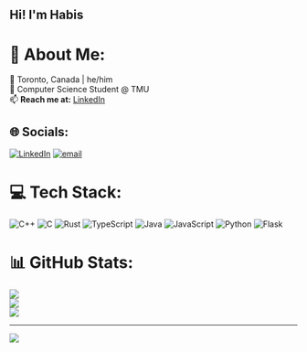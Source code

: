 ## Hi! I'm Habis 

# 💫 About Me:
📍 Toronto, Canada | he/him<br>🧠 Computer Science Student @ TMU<br>📫 **Reach me at:** [LinkedIn](https://www.linkedin.com/in/habis-ahmad/)


## 🌐 Socials:
[![LinkedIn](https://img.shields.io/badge/LinkedIn-%230077B5.svg?logo=linkedin&logoColor=white)](https://linkedin.com/in/linkedin.com/in/habis-ahmad/) [![email](https://img.shields.io/badge/Email-D14836?logo=gmail&logoColor=white)](mailto:habisahmad20@gmail.com) 

# 💻 Tech Stack:
![C++](https://img.shields.io/badge/c++-%2300599C.svg?style=for-the-badge&logo=c%2B%2B&logoColor=white) ![C](https://img.shields.io/badge/c-%2300599C.svg?style=for-the-badge&logo=c&logoColor=white) ![Rust](https://img.shields.io/badge/rust-%23000000.svg?style=for-the-badge&logo=rust&logoColor=white) ![TypeScript](https://img.shields.io/badge/typescript-%23007ACC.svg?style=for-the-badge&logo=typescript&logoColor=white) ![Java](https://img.shields.io/badge/java-%23ED8B00.svg?style=for-the-badge&logo=openjdk&logoColor=white) ![JavaScript](https://img.shields.io/badge/javascript-%23323330.svg?style=for-the-badge&logo=javascript&logoColor=%23F7DF1E) ![Python](https://img.shields.io/badge/python-3670A0?style=for-the-badge&logo=python&logoColor=ffdd54) ![Flask](https://img.shields.io/badge/flask-%23000.svg?style=for-the-badge&logo=flask&logoColor=white)
# 📊 GitHub Stats:
![](https://github-readme-stats.vercel.app/api?username=habisahmad&theme=dark&hide_border=false&include_all_commits=false&count_private=false)<br/>
![](https://nirzak-streak-stats.vercel.app/?user=habisahmad&theme=dark&hide_border=false)<br/>
![](https://github-readme-stats.vercel.app/api/top-langs/?username=habisahmad&theme=dark&hide_border=false&include_all_commits=false&count_private=false&layout=compact)

---
[![](https://visitcount.itsvg.in/api?id=habisahmad&icon=0&color=0)](https://visitcount.itsvg.in)


<!-- Proudly created with GPRM ( https://gprm.itsvg.in ) -->
